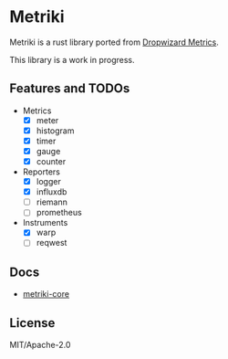 # Metriki

Metriki is a rust library ported from [Dropwizard Metrics](https://github.com/dropwizard/metrics).

This library is a work in progress.

## Features and TODOs

- Metrics
  - [x] meter
  - [x] histogram
  - [x] timer
  - [x] gauge
  - [x] counter
- Reporters
  - [x] logger
  - [x] influxdb
  - [ ] riemann
  - [ ] prometheus
- Instruments
  - [x] warp
  - [ ] reqwest

## Docs

- [metriki-core](https://docs.rs/metriki-core/)

## License

MIT/Apache-2.0
